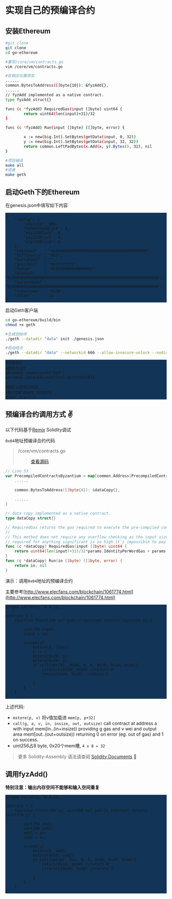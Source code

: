 # 实现自己的预编译合约

## 安装Ethereum

``` sh
#git clone
git clone
cd go-ethereum

#重写/core/vm/contracts.go
vim /core/vm/contracts.go

#在相应位置添加
......
common.BytesToAddress([]byte{10}): &fyzAdd{},
......
// fyzAdd implemented as a native contract.
type fyzAdd struct{}

func (c *fyzAdd) RequiredGas(input []byte) uint64 {
        return uint64(len(input)+31)/32
}

func (c *fyzAdd) Run(input []byte) ([]byte, error) {

        x := new(big.Int).SetBytes(getData(input, 0, 32))
        y := new(big.Int).SetBytes(getData(input, 32, 32))
        return common.LeftPadBytes(x.Add(x, y).Bytes(), 32), nil
}

#项目编译
make all
#或者
make geth
```

## 启动Geth下的Ethereum

在genesis.json中填写如下内容

```
{
	"config": {
		"chainId": 666,
		"homesteadBlock": 0,
		"eip150Block": 0,
		"eip155Block": 0,
		"eip158Block": 0
	},
	"coinbase" 	 : "0x0000000000000000000000000000000000000000",
	"difficulty" : "0x1",
	"extraData"  : "",
	"gasLimit"   : "0xffffffff",
	"nonce"      : "0x0000000000000042",
	"mixhash"    : "0x0000000000000000000000000000000000000000000000000000000000000000",
	"parentHash" : "0x0000000000000000000000000000000000000000000000000000000000000000",
	"timestamp"  : "0x00",
	"alloc"      : {}
}

```

启动Geth客户端

``` sh
cd go-ethereum/build/bin
chmod +x geth

#生成创始块
./geth --datadir "data" init ./genesis.json

#启动结点
./geth --datadir "data" --networkid 666 --allow-insecure-unlock --nodiscover console
```

```
#创建账户
#密码为123
personal.newAccount("123")
personal.unlockAccount(eth.accounts[0])

#挖矿以获得比特币
#首次挖矿初始化 时间较长
miner.start()
```

## 预编译合约调用方式 :v:

以下代码基于[Remix](http://remix.ethereum.org) Solidity调试



`0x04`地址预编译合约代码

> /core/vm/contracts.go
>> [查看源码](https://github.com/ethereum/go-ethereum/blob/master/core/vm/contracts.go)

``` go
// Line 53
var PrecompiledContractsByzantium = map[common.Address]PrecompiledContract{
	......

	common.BytesToAddress([]byte{4}): &dataCopy{},    
	
	......
}

// data copy implemented as a native contract.
type dataCopy struct{}

// RequiredGas returns the gas required to execute the pre-compiled contract.
//
// This method does not require any overflow checking as the input size gas costs
// required for anything significant is so high it's impossible to pay for.
func (c *dataCopy) RequiredGas(input []byte) uint64 {
	return uint64(len(input)+31)/32*params.IdentityPerWordGas + params.IdentityBaseGas
}
func (c *dataCopy) Run(in []byte) ([]byte, error) {
	return in, nil
}
```

演示：调用`0x04`地址的预编译合约

主要参考[http://www.elecfans.com/blockchain/1061774.html](http://www.elecfans.com/blockchain/1061774.html)

``` solidity
pragma solidity ^0.4.11;

contract C {
    function f(uint256 ax) public constant returns (uint256 p) {
        
        uint256 input;
        input = ax;
        
        assembly{
            mstore(0, input)
            p := 2
            mstore(0x20, p)
            mstore(0x40, p)
            if call(not(0), 0x04, 0, 0, 0x20, 0x20, 0x20){
                //return(0x20, 0x20) //return 8
                return(0x40, 0x20) //return 2
                
            }
        }
    }
}
```

上述代码:

+  `mstore(p, v)` 将v值加载进 `mem[p, p+32]`
+  `call(g, a, v, in, insize, out, outsize)` call contract at address a with input mem[in..(in+insize)) providing g gas and v wei and output area mem[out..(out+outsize)) returning 0 on error (eg. out of gas) and 1 on success.
+ uint256占8 byte, 0x20个mem槽, `4 x 8 = 32`

> 更多 Solidity-Assembly 语法请查阅 [Solidity Documents](https://solidity.readthedocs.io/zh/latest/assembly.html) :hugs:

## 调用fyzAdd()

__特别注意：输出内存空间不能够和输入空间重复__

``` solidity
pragma solidity ^0.4.11;

contract C {
    function f(uint256 ax, uint256 bx) public constant returns (uint256 p) {
        
        uint256 add1;
        uint256 add2;
        add1 = ax;
        add2 = bx;
        
        assembly{
            mstore(0, add1)
            mstore(0x20, add2)
            if call(not(0), 0xa, 0, 0, 0x40, 0x40, 0x60){
                return(0x40, 0x60) //return 8
                //return(0x40, 0x20) //return 2
                
            }
        }
    }
}
```

<style>
pre{
	background-color: #123456;
	}
</style>
